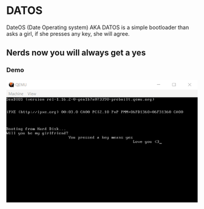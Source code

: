 # DATOS

DateOS (Date Operating system) AKA DATOS is a simple bootloader than asks a girl, if she presses any key, she will agree.
## Nerds now you will always get a yes

### Demo
![demo screenshot](./datos.png)

